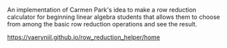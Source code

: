 An implementation of Carmen Park's idea to make a row reduction calculator for beginning linear algebra students that allows them to choose from among the basic row reduction operations and see the result.

https://vaeryniil.github.io/row_reduction_helper/home



